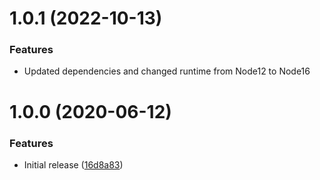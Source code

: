 # 1.0.1 (2022-10-13)

### Features
* Updated dependencies and changed runtime from Node12 to Node16

# 1.0.0 (2020-06-12)


### Features

* Initial release ([16d8a83](https://github.com/LoveToKnow/slackify-markdown-action/commit/16d8a834b030f5654d70631a00dd323ede9c057c))
